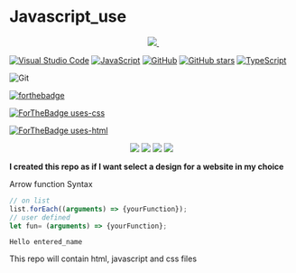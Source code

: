 # Javascript_use

<p align="center">
 <a href="https://github-readme-stats-eight-theta.vercel.app/api/top-langs/?username=BhJaipal&layout=compact&langs_count=16&theme=algolia">  
     <img src="https://github-readme-stats-eight-theta.vercel.app/api/top-langs/?username=BhJaipal&layout=compact&langs_count=16&theme=algolia" style="margin-left:10px"/>  
 </a>  
</p> 
  

[![Visual Studio Code](https://img.shields.io/badge/V_S_Code-007ACC?logo=visual%20studio%20code&logoColor=3f3f8f)](https://code.visualstudio.com) 
[![JavaScript](https://img.shields.io/badge/JavaScript-F7DF1E?logo=javascript&logoColor=000)](https://www.javascript.com/) 
[![GitHub](https://badgen.net/badge/icon/github?icon=github&label&color=black)](https://github.com) 
[![GitHub stars](https://img.shields.io/github/stars/BhJaipal/Javascript_use.svg?style=social&label=Star&maxAge=2592000)](https://github.com/BhJaipal/Javascript_use)
[![TypeScript](https://img.shields.io/badge/TypeScript-FFFFFF?logo=typescript&logoColor=0000ff)](typescriptlang.org)

![Git](https://badgen.net/badge/icon/git?icon=git&label&color=black)

[![forthebadge](https://forthebadge.com/images/badges/made-with-javascript.svg)](https://www.javascript.com)

[![ForTheBadge uses-css](http://ForTheBadge.com/images/badges/uses-css.svg)](http://ForTheBadge.com)

[![ForTheBadge uses-html](http://ForTheBadge.com/images/badges/uses-html.svg)](http://ForTheBadge.com)

<p align="center">
  <img src="https://img.shields.io/github/last-commit/BhJaipal/Python-Module?color=aqua&logo=%20Github&logoColor=%20yellow&style=plastic"> 
  <img src="https://img.shields.io/github/contributors/BhJaipal/Python-Module?color=blue&logo=%20Github&logoColor=%20yellow&style=plastic"> 
  <img src="https://img.shields.io/badge/Made%20with-javascript-1f425f.svg">
  <img src="https://img.shields.io/badge/Visual_Studio_Code-007ACC?style=for-the-badge&logo=visual%20studio%20code&logoColor=3f3f8f&style=plastic" />
</p>

**I created this repo as if I want select a design for a website in my choice**

Arrow function Syntax
```js
// on list 
list.forEach((arguments) => {yourFunction});
// user defined 
let fun= (arguments) => {yourFunction};
```
`Hello entered_name`

This repo will contain html, javascript and css files

